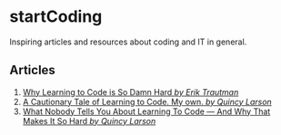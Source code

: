 # startCoding
Inspiring articles and resources about coding and IT in general.

## Articles

1. [Why Learning to Code is So Damn Hard *by Erik Trautman*](https://web.archive.org/web/20230630111131/https://www.thinkful.com/blog/why-learning-to-code-is-so-damn-hard/)
2. [A Cautionary Tale of Learning to Code. My own. *by Quincy Larson*](https://www.freecodecamp.org/news/a-cautionary-tale-of-learning-to-code-my-own-eddb24d9d5a7/)
3. [What Nobody Tells You About Learning To Code — And Why That Makes It So Hard *by Quincy Larson*](https://www.freecodecamp.org/news/what-nobody-tells-you-about-learning-to-code-and-why-that-makes-it-so-hard-22431ba27d78/)
